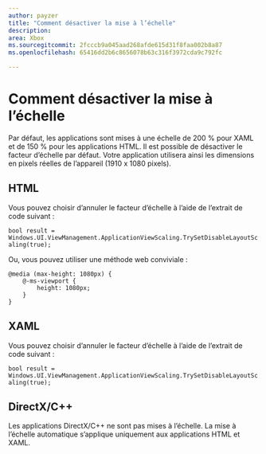 ```yaml
---
author: payzer
title: "Comment désactiver la mise à l’échelle"
description: 
area: Xbox
ms.sourcegitcommit: 2fcccb9a045aad268afde615d31f8faa002b8a87
ms.openlocfilehash: 65416dd2b6c8656078b63c316f3972cda9c792fc

---
```


# Comment désactiver la mise à l’échelle   
Par défaut, les applications sont mises à une échelle de 200 % pour XAML et de 150 % pour les applications HTML. Il est possible de désactiver le facteur d’échelle par défaut. Votre application utilisera ainsi les dimensions en pixels réelles de l’appareil (1910 x 1080 pixels).   
   
## HTML   
Vous pouvez choisir d’annuler le facteur d’échelle à l’aide de l’extrait de code suivant : 
   
`bool result = Windows.UI.ViewManagement.ApplicationViewScaling.TrySetDisableLayoutScaling(true);` 

Ou, vous pouvez utiliser une méthode web conviviale :   

```   
@media (max-height: 1080px) {   
    @-ms-viewport {   
        height: 1080px;   
    }   
}   
```

## XAML
Vous pouvez choisir d’annuler le facteur d’échelle à l’aide de l’extrait de code suivant :   
   
`bool result = Windows.UI.ViewManagement.ApplicationViewScaling.TrySetDisableLayoutScaling(true);`   
   
## DirectX/C++   
Les applications DirectX/C++ ne sont pas mises à l’échelle. La mise à l’échelle automatique s’applique uniquement aux applications HTML et XAML.   



<!--HONumber=Jun16_HO4-->


